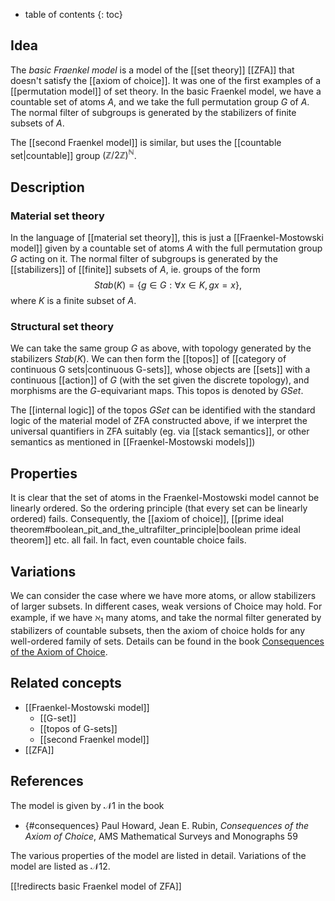 * table of contents
{: toc}

## Idea

The _basic Fraenkel model_ is a model of the [[set theory]] [[ZFA]] that doesn't satisfy the [[axiom of choice]]. It was one of the first examples of a [[permutation model]] of set theory. In the basic Fraenkel model, we have a countable set of atoms $A$, and we take the full permutation group $G$ of $A$. The normal filter of subgroups is generated by the stabilizers of finite subsets of $A$.

The [[second Fraenkel model]] is similar, but uses the [[countable set|countable]] group $(\mathbb{Z}/2\mathbb{Z})^\mathbb{N}$.

## Description

### Material set theory

In the language of [[material set theory]], this is just a [[Fraenkel-Mostowski model]] given by a countable set of atoms $A$ with the full permutation group $G$ acting on it. The normal filter of subgroups is generated by the [[stabilizers]] of [[finite]] subsets of $A$, ie. groups of the form
$$
  Stab (K) = \{ g \in G: \forall x \in K, gx = x\},
$$
where $K$ is a finite subset of $A$.

### Structural set theory

We can take the same group $G$ as above, with topology generated by the stabilizers $Stab (K)$. We can then form the [[topos]] of [[category of continuous G sets|continuous G-sets]], whose objects are [[sets]] with a continuous [[action]] of $G$ (with the set given the discrete topology), and morphisms are the $G$-equivariant maps. This topos is denoted by $G Set$.

The [[internal logic]] of the topos $G Set$ can be identified with the standard logic of the material model of ZFA constructed above, if we interpret the universal quantifiers in ZFA suitably (eg. via [[stack semantics]], or other semantics as mentioned in [[Fraenkel-Mostowski models]])

## Properties

It is clear that the set of atoms in the Fraenkel-Mostowski model cannot be linearly ordered. So the ordering principle (that every set can be linearly ordered) fails. Consequently, the [[axiom of choice]], [[prime ideal theorem#boolean_pit_and_the_ultrafilter_principle|boolean prime ideal theorem]] etc. all fail. In fact, even countable choice fails.

## Variations

We can consider the case where we have more atoms, or allow stabilizers of larger subsets. In different cases, weak versions of Choice may hold. For example, if we have $\aleph_1$ many atoms, and take the normal filter generated by stabilizers of countable subsets, then the axiom of choice holds for any well-ordered family of sets. Details can be found in the book [Consequences of the Axiom of Choice](#consequences).

## Related concepts

 * [[Fraenkel-Mostowski model]]
   * [[G-set]]
   * [[topos of G-sets]]
   * [[second Fraenkel model]]
 * [[ZFA]]

## References

The model is given by $\mathcal{N}1$ in the book

 * {#consequences} Paul Howard, Jean E. Rubin, _Consequences of the Axiom of Choice_, AMS Mathematical Surveys and Monographs 59

The various properties of the model are listed in detail. Variations of the model are listed as $\mathcal{N}12$.


[[!redirects basic Fraenkel model of ZFA]]